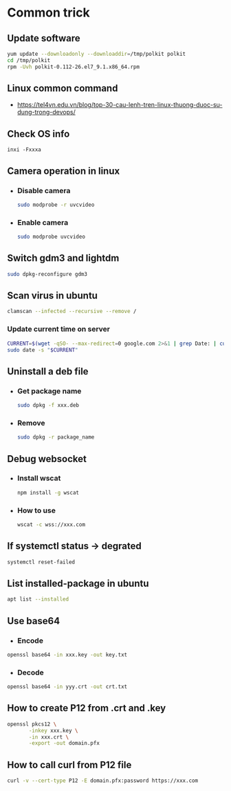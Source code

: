 # Common trick

## Update software
```bash
yum update --downloadonly --downloaddir=/tmp/polkit polkit
cd /tmp/polkit
rpm -Uvh polkit-0.112-26.el7_9.1.x86_64.rpm
```

## Linux common command
- https://tel4vn.edu.vn/blog/top-30-cau-lenh-tren-linux-thuong-duoc-su-dung-trong-devops/
## Check OS info
```
inxi -Fxxxa
```

## Camera operation in linux
- ### Disable camera
  ```bash
  sudo modprobe -r uvcvideo
  ```
- ### Enable camera
  ```bash
  sudo modprobe uvcvideo
  ```

## Switch gdm3 and lightdm
```bash
sudo dpkg-reconfigure gdm3
```
 
## Scan virus in ubuntu
```bash
clamscan --infected --recursive --remove /
```

### Update current time on server
```bash
CURRENT=$(wget -qSO- --max-redirect=0 google.com 2>&1 | grep Date: | cut -d' ' -f5-8)Z
sudo date -s "$CURRENT"
```

## Uninstall a deb file
- ### Get package name
  ```bash
  sudo dpkg -f xxx.deb
  ```
- ### Remove
  ```bash
  sudo dpkg -r package_name
  ```
  
## Debug websocket
- ### Install wscat
  ```bash
  npm install -g wscat
  ```
- ### How to use
  ```bash
  wscat -c wss://xxx.com
  ```

## If systemctl status -> degrated
```bash
systemctl reset-failed
```

## List installed-package in ubuntu
```bash
apt list --installed
```

## Use base64
- ### Encode
```bash
openssl base64 -in xxx.key -out key.txt
```
- ### Decode
```bash
openssl base64 -in yyy.crt -out crt.txt
```

## How to create P12 from .crt and .key
```bash
openssl pkcs12 \
       -inkey xxx.key \
       -in xxx.crt \
       -export -out domain.pfx
```

## How to call curl from P12 file
```bash
curl -v --cert-type P12 -E domain.pfx:password https://xxx.com
```
